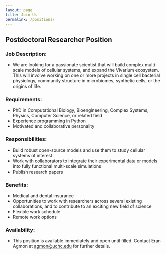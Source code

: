 ```yaml
---
layout: page
title: Join Us
permalink: /positions/
---
```



## Postdoctoral Researcher Position

### Job Description:
- We are looking for a passionate scientist that will build complex multi-scale models of cellular systems, and expand 
the Vivarium ecosystem. This will involve working on one or more projects in single cell bacterial physiology, 
community structure in microbiomes, synthetic cells, or the origins of life. 

### Requirements:
- PhD in Computational Biology, Bioengineering, Complex Systems, Physics, Computer Science, or related field
- Experience programming in Python
- Motivated and collaborative personality

### Responsibilities:
- Build robust open-source models and use them to study cellular systems of interest
- Work with collaborators to integrate their experimental data or models into fully functional multi-scale simulations
- Publish research papers

### Benefits:
- Medical and dental insurance
- Opportunities to work with researchers across several existing collaborations, and to contribute to an exciting new 
field of science
- Flexible work schedule
- Remote work options

### Availability: 
- This position is available immediately and open until filled. Contact Eran Agmon at 
[agmon@uchc.edu](mailto:agmon@uchc.edu) for further details.